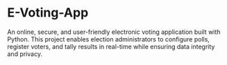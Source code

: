 # E-Voting-App
An online, secure, and user-friendly electronic voting application built with Python. This project enables election administrators to configure polls, register voters, and tally results in real-time while ensuring data integrity and privacy.
